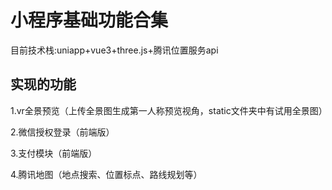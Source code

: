 # 小程序基础功能合集
目前技术栈:uniapp+vue3+three.js+腾讯位置服务api

## 实现的功能

1.vr全景预览（上传全景图生成第一人称预览视角，static文件夹中有试用全景图）

2.微信授权登录（前端版）

3.支付模块（前端版）

4.腾讯地图（地点搜索、位置标点、路线规划等）



